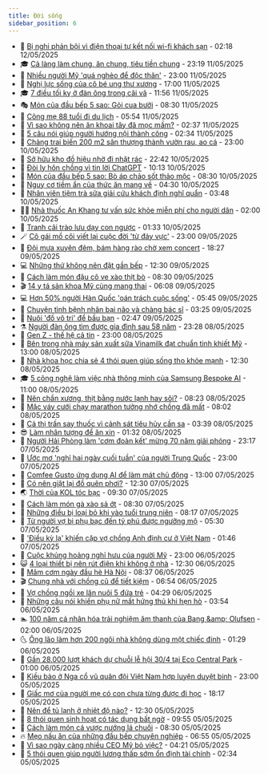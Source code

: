 ```yaml
---
title: Đời sống
sidebar_position: 6
---
```


<!-- vnexpress-doi-song:START -->
- 🚀 [Bị nghi phản bội vì điện thoại tự kết nối wi-fi khách sạn](https://vnexpress.net/bi-nghi-phan-boi-vi-dien-thoai-tu-ket-noi-wi-fi-khach-san-4884484.html) - 02:18 12/05/2025
- 🎓 [Cả làng làm chung, ăn chung, tiêu tiền chung](https://vnexpress.net/ca-lang-lam-chung-an-chung-tieu-tien-chung-4881817.html) - 23:19 11/05/2025
- 🚦 [Nhiều người Mỹ &#39;quá nghèo để độc thân&#39;](https://vnexpress.net/nhieu-nguoi-my-qua-ngheo-de-doc-than-4884482.html) - 23:00 11/05/2025
- 🦣 [Nghị lực sống của cô bé ung thư xương](https://vnexpress.net/nghi-luc-song-cua-co-be-ung-thu-xuong-4884214.html) - 17:00 11/05/2025
- 🎓 [7 điều tối kỵ ở đàn ông trong cãi vã](https://vnexpress.net/7-dieu-toi-ky-o-dan-ong-trong-cai-va-4882902.html) - 11:56 11/05/2025
- 🎭 [Món của đầu bếp 5 sao: Gỏi cua bưởi](https://vnexpress.net/mon-cua-dau-bep-5-sao-goi-cua-buoi-4883443.html) - 08:30 11/05/2025
- 🦅 [Cõng mẹ 88 tuổi đi du lịch](https://vnexpress.net/cong-me-88-tuoi-di-du-lich-4884359.html) - 05:54 11/05/2025
- 🎃 [Vì sao không nên ăn khoai tây đã mọc mầm?](https://vnexpress.net/vi-sao-khong-nen-an-khoai-tay-da-moc-mam-4882917.html) - 02:37 11/05/2025
- 💪 [5 câu nói giúp người hướng nội thành công](https://vnexpress.net/5-cau-noi-giup-nguoi-huong-noi-thanh-cong-4883198.html) - 02:34 11/05/2025
- 🐻 [Chàng trai biến 200 m2 sân thượng thành vườn rau, ao cá](https://vnexpress.net/chang-trai-bien-200-m2-san-thuong-thanh-vuon-rau-ao-ca-4883310.html) - 23:00 10/05/2025
- 🧠 [Sở hữu kho đồ hiệu nhờ đi nhặt rác](https://vnexpress.net/so-huu-kho-do-hieu-nho-di-nhat-rac-4884275.html) - 22:42 10/05/2025
- 🐘 [Đòi ly hôn chồng vì tin lời ChatGPT](https://vnexpress.net/doi-ly-hon-chong-vi-tin-loi-chatgpt-4884171.html) - 10:13 10/05/2025
- 👹 [Món của đầu bếp 5 sao: Bò áp chảo sốt thảo mộc](https://vnexpress.net/mon-cua-dau-bep-5-sao-bo-ap-chao-sot-thao-moc-4883413.html) - 08:30 10/05/2025
- 💂 [Nguy cơ tiềm ẩn của thức ăn mang về](https://vnexpress.net/nguy-co-tiem-an-cua-thuc-an-mang-ve-4883129.html) - 04:30 10/05/2025
- 🦍 [Nhân viên tiệm trà sữa giải cứu khách định nghĩ quẩn](https://vnexpress.net/nhan-vien-tiem-tra-sua-giai-cuu-khach-dinh-nghi-quan-4883915.html) - 03:48 10/05/2025
- 🧑‍🏫 [Nhà thuốc An Khang tư vấn sức khỏe miễn phí cho người dân](https://vnexpress.net/nha-thuoc-an-khang-tu-van-suc-khoe-mien-phi-cho-nguoi-dan-4883901.html) - 02:00 10/05/2025
- 🧰 [Tranh cãi trào lưu dạy con ngược](https://vnexpress.net/tranh-cai-trao-luu-day-con-nguoc-4883926.html) - 01:33 10/05/2025
- 🪄 [Cô gái mồ côi viết lại cuộc đời &#39;từ đáy vực&#39;](https://vnexpress.net/co-gai-mo-coi-viet-lai-cuoc-doi-tu-day-vuc-4881718.html) - 23:00 09/05/2025
- 🐲 [Đội mưa xuyên đêm, bám hàng rào chờ xem concert](https://vnexpress.net/doi-mua-xuyen-dem-bam-hang-rao-cho-xem-concert-4883950.html) - 18:27 09/05/2025
- 💻 [Những thứ không nên đặt gần bếp](https://vnexpress.net/nhung-thu-khong-nen-dat-gan-bep-4882893.html) - 12:30 09/05/2025
- 🐘 [Cách làm món đậu cô ve xào thịt bò](https://vnexpress.net/doi-song-cooking-dau-xao-thit-bo-4883405.html) - 08:30 09/05/2025
- 🎬 [14 y tá sản khoa Mỹ cùng mang thai](https://vnexpress.net/14-y-ta-san-khoa-my-cung-mang-thai-4883691.html) - 06:08 09/05/2025
- 💻 [Hơn 50% người Hàn Quốc &#39;oán trách cuộc sống&#39;](https://vnexpress.net/hon-50-nguoi-han-quoc-oan-trach-cuoc-song-4883650.html) - 05:45 09/05/2025
- 🧰 [Chuyện tình bệnh nhân bại não và chàng bác sĩ](https://vnexpress.net/chuyen-tinh-benh-nhan-bai-nao-va-chang-bac-si-4883127.html) - 03:25 09/05/2025
- 🫣 [Nuôi &#39;đồ vô tri&#39; để bầu bạn](https://vnexpress.net/nuoi-do-vo-tri-de-bau-ban-4883373.html) - 02:47 09/05/2025
- ⚗️ [Người đàn ông tìm được gia đình sau 58 năm](https://vnexpress.net/nguoi-dan-ong-tim-duoc-gia-dinh-sau-58-nam-4882712.html) - 23:28 08/05/2025
- 🌊 [Gen Z - thế hệ cả tin](https://vnexpress.net/gen-z-the-he-ca-tin-4883445.html) - 23:00 08/05/2025
- 💃 [Bên trong nhà máy sản xuất sữa Vinamilk đạt chuẩn tinh khiết Mỹ](https://vnexpress.net/ben-trong-nha-may-san-xuat-sua-vinamilk-dat-chuan-tinh-khiet-my-4882268.html) - 13:00 08/05/2025
- 🦆 [Nhà khoa học chia sẻ 4 thói quen giúp sống thọ khỏe mạnh](https://vnexpress.net/nha-khoa-hoc-chia-se-4-thoi-quen-giup-song-tho-khoe-manh-4882991.html) - 12:30 08/05/2025
- 🎓 [5 công nghệ làm việc nhà thông minh của Samsung Bespoke AI](https://vnexpress.net/5-cong-nghe-lam-viec-nha-thong-minh-cua-samsung-bespoke-ai-4883391.html) - 11:00 08/05/2025
- 💪 [Nên chần xương, thịt bằng nước lạnh hay sôi?](https://vnexpress.net/doi-song-cooking-chan-xuong-thit-bang-nuoc-lanh-hay-soi-4883351.html) - 08:23 08/05/2025
- 🤔 [Mặc váy cưới chạy marathon tưởng nhớ chồng đã mất](https://vnexpress.net/mac-vay-cuoi-chay-marathon-tuong-nho-chong-da-mat-4883221.html) - 08:02 08/05/2025
- 🧰 [Cả thị trấn say thuốc vì cảnh sát tiêu hủy cần sa](https://vnexpress.net/ca-thi-tran-say-thuoc-vi-canh-sat-tieu-huy-can-sa-4883118.html) - 03:39 08/05/2025
- 😎 [Làm nhân tượng để ăn xin](https://vnexpress.net/lam-nhan-tuong-de-an-xin-4882996.html) - 01:32 08/05/2025
- 🌮 [Người Hải Phòng làm &#39;cơm đoàn kết&#39; mừng 70 năm giải phóng](https://vnexpress.net/nguoi-hai-phong-lam-com-doan-ket-mung-70-nam-giai-phong-4882673.html) - 23:17 07/05/2025
- 🧠 [Ước mơ &#39;nghỉ hai ngày cuối tuần&#39; của người Trung Quốc](https://vnexpress.net/uoc-mo-nghi-hai-ngay-cuoi-tuan-cua-nguoi-trung-quoc-4882930.html) - 23:00 07/05/2025
- 🎡 [Comfee Gusto ứng dụng AI để làm mát chủ động](https://vnexpress.net/comfee-gusto-ung-dung-ai-de-lam-mat-chu-dong-4882954.html) - 13:00 07/05/2025
- 🎡 [Có nên giặt lại đồ quên phơi?](https://vnexpress.net/co-nen-giat-lai-do-quen-phoi-4882849.html) - 12:30 07/05/2025
- 🌏 [Thời của KOL tóc bạc](https://vnexpress.net/thoi-cua-kol-toc-bac-4882801.html) - 09:30 07/05/2025
- 🐻 [Cách làm món gà xào sả ớt](https://vnexpress.net/doi-song-cooking-cach-lam-mon-ga-xao-sa-ot-4882412.html) - 08:30 07/05/2025
- 💂 [Những điều bị loại bỏ khi vào tuổi trung niên](https://vnexpress.net/nhung-dieu-bi-loai-bo-khi-vao-tuoi-trung-nien-4882806.html) - 08:17 07/05/2025
- 🥸 [Từ người vợ bị phụ bạc đến tỷ phú được ngưỡng mộ](https://vnexpress.net/tu-nguoi-vo-bi-phu-bac-den-ty-phu-duoc-nguong-mo-4882476.html) - 05:30 07/05/2025
- 🌋 [&#39;Điều kỳ lạ&#39; khiến cặp vợ chồng Anh định cư ở Việt Nam](https://vnexpress.net/dieu-ky-la-khien-cap-vo-chong-anh-dinh-cu-o-viet-nam-4882340.html) - 01:46 07/05/2025
- 🦩 [Cuộc khủng hoảng nghỉ hưu của người Mỹ](https://vnexpress.net/cuoc-khung-hoang-nghi-huu-cua-nguoi-my-4882332.html) - 23:00 06/05/2025
- 😺 [4 loại thiết bị nên rút điện khi không ở nhà](https://vnexpress.net/4-loai-thiet-bi-nen-rut-dien-khi-khong-o-nha-4882233.html) - 12:30 06/05/2025
- 🐻 [Mâm cơm ngày đầu hè Hà Nội](https://vnexpress.net/doi-song-cooking-mam-com-ngay-dau-he-ha-noi-4882299.html) - 08:37 06/05/2025
- 🎬 [Chung nhà với chồng cũ để tiết kiệm](https://vnexpress.net/chung-nha-voi-chong-cu-de-tiet-kiem-4882226.html) - 06:54 06/05/2025
- 🎊 [Vợ chồng ngồi xe lăn nuôi 5 đứa trẻ](https://vnexpress.net/vo-chong-ngoi-xe-lan-nuoi-5-dua-tre-4882178.html) - 04:29 06/05/2025
- 💄 [Những câu nói khiến phụ nữ mất hứng thú khi hẹn hò](https://vnexpress.net/nhung-cau-noi-khien-phu-nu-mat-hung-thu-khi-hen-ho-4881822.html) - 03:54 06/05/2025
- 🏊 [100 năm cá nhân hóa trải nghiệm âm thanh của Bang &amp;amp; Olufsen](https://vnexpress.net/100-nam-ca-nhan-hoa-trai-nghiem-am-thanh-cua-bang-olufsen-4874640.html) - 02:00 06/05/2025
- 🌜 [Ông lão làm hơn 200 ngôi nhà không dùng một chiếc đinh](https://vnexpress.net/ong-lao-lam-hon-200-ngoi-nha-khong-dung-mot-chiec-dinh-4881840.html) - 01:29 06/05/2025
- 🤡 [Gần 28.000 lượt khách dự chuỗi lễ hội 30/4 tại Eco Central Park](https://vnexpress.net/gan-28-000-luot-khach-du-chuoi-le-hoi-30-4-tai-eco-central-park-4881958.html) - 01:00 06/05/2025
- 🥰 [Kiều bào ở Nga cổ vũ quân đội Việt Nam hợp luyện duyệt binh](https://vnexpress.net/kieu-bao-o-nga-co-vu-quan-doi-viet-nam-hop-luyen-duyet-binh-4881963.html) - 23:00 05/05/2025
- 🦍 [Giấc mơ của người mẹ có con chưa từng được đi học](https://vnexpress.net/giac-mo-cua-nguoi-me-co-con-chua-tung-duoc-di-hoc-4878924.html) - 18:17 05/05/2025
- 🫣 [Nên để tủ lạnh ở nhiệt độ nào?](https://vnexpress.net/nen-de-tu-lanh-o-nhiet-do-nao-4881915.html) - 12:30 05/05/2025
- 🚦 [8 thói quen sinh hoạt có tác dụng bất ngờ](https://vnexpress.net/8-thoi-quen-sinh-hoat-co-tac-dung-bat-ngo-4881921.html) - 09:55 05/05/2025
- 🐘 [Cách làm món cá vược nướng lá chuối](https://vnexpress.net/doi-song-cooking-ca-vuoc-nuong-la-chuoi-4881801.html) - 08:30 05/05/2025
- 🔥 [Mẹo nấu ăn của những đầu bếp chuyên nghiệp](https://vnexpress.net/doi-song-cooking-meo-nau-an-cua-nhung-dau-bep-chuyen-nghiep-4881477.html) - 06:55 05/05/2025
- 🎃 [Vì sao ngày càng nhiều CEO Mỹ bỏ việc?](https://vnexpress.net/vi-sao-ngay-cang-nhieu-ceo-my-bo-viec-4881689.html) - 04:21 05/05/2025
- 🥳 [5 thói quen giúp người lương thấp sớm ổn định tài chính](https://vnexpress.net/5-thoi-quen-giup-nguoi-luong-thap-som-on-dinh-tai-chinh-4881540.html) - 02:34 05/05/2025<!-- vnexpress-doi-song:END -->
